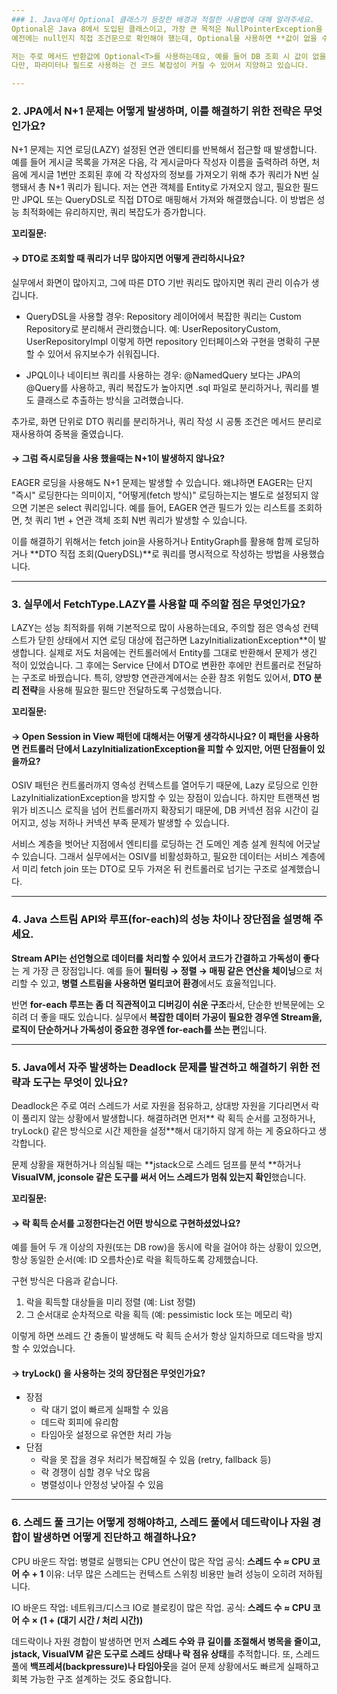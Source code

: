 ```yaml
--- 
### 1. Java에서 Optional 클래스가 등장한 배경과 적절한 사용법에 대해 알려주세요.
Optional은 Java 8에서 도입된 클래스이고, 가장 큰 목적은 NullPointerException을 줄이고 null 처리를 더 명시적***으로 하기 위해서입니다.
예전에는 null인지 직접 조건문으로 확인해야 했는데, Optional을 사용하면 **값이 없을 수도 있다는 걸 타입 레벨에서 표현할 수 있어서** 의도를 더 잘 드러낼 수 있어요.

저는 주로 메서드 반환값에 Optional<T>를 사용하는데요, 예를 들어 DB 조회 시 값이 없을 수도 있는 경우에 Optional.empty()를 반환하면, 호출 측에서 orElse()나 ifPresent()로 안전하게 처리할 수 있어서 좋았습니다.
다만, 파라미터나 필드로 사용하는 건 코드 복잡성이 커질 수 있어서 지양하고 있습니다.

--- 
```

### 2. JPA에서 N+1 문제는 어떻게 발생하며, 이를 해결하기 위한 전략은 무엇인가요?

N+1 문제는 지연 로딩(LAZY) 설정된 연관 엔티티를 반복해서 접근할 때 발생합니다.
예를 들어 게시글 목록을 가져온 다음, 각 게시글마다 작성자 이름을 출력하려 하면, 처음에 게시글 1번만 조회된 후에 각 작성자의 정보를 가져오기 위해 추가 쿼리가 N번 실행돼서 총 N+1 쿼리가 됩니다.
저는 연관 객체를 Entity로 가져오지 않고, 필요한 필드만 JPQL 또는 QueryDSL로 직접 DTO로 매핑해서 가져와 해결했습니다. 이 방법은 성능 최적화에는 유리하지만, 쿼리 복잡도가 증가합니다.

**꼬리질문:**

#### → DTO로 조회할 때 쿼리가 너무 많아지면 어떻게 관리하시나요?
실무에서 화면이 많아지고, 그에 따른 DTO 기반 쿼리도 많아지면 쿼리 관리 이슈가 생깁니다.

- QueryDSL을 사용할 경우: 
  Repository 레이어에서 복잡한 쿼리는 Custom Repository로 분리해서 관리했습니다.
예: UserRepositoryCustom, UserRepositoryImpl
이렇게 하면 repository 인터페이스와 구현을 명확히 구분할 수 있어서 유지보수가 쉬워집니다.

- JPQL이나 네이티브 쿼리를 사용하는 경우:
@NamedQuery 보다는 JPA의 @Query를 사용하고,
쿼리 복잡도가 높아지면 .sql 파일로 분리하거나, 쿼리를 별도 클래스로 추출하는 방식을 고려했습니다.

추가로, 화면 단위로 DTO 쿼리를 분리하거나, 쿼리 작성 시 공통 조건은 메서드 분리로 재사용하여 중복을 줄였습니다.

#### → 그럼 즉시로딩을 사용 했을때는 N+1이 발생하지 않나요?
EAGER 로딩을 사용해도 N+1 문제는 발생할 수 있습니다.
왜냐하면 EAGER는 단지 "즉시" 로딩한다는 의미이지, "어떻게(fetch 방식)" 로딩하는지는 별도로 설정되지 않으면 기본은 select 쿼리입니다.
예를 들어, EAGER 연관 필드가 있는 리스트를 조회하면, 첫 쿼리 1번 + 연관 객체 조회 N번 쿼리가 발생할 수 있습니다.

이를 해결하기 위해서는 fetch join을 사용하거나 EntityGraph를 활용해 함께 로딩하거나 **DTO 직접 조회(QueryDSL)**로 쿼리를 명시적으로 작성하는 방법을 사용했습니다.

--- 
### 3. 실무에서 FetchType.LAZY를 사용할 때 주의할 점은 무엇인가요?
LAZY는 성능 최적화를 위해 기본적으로 많이 사용하는데요, 주의할 점은 영속성 컨텍스트가 닫힌 상태에서 지연 로딩 대상에 접근하면 LazyInitializationException**이 발생합니다.
실제로 저도 처음에는 컨트롤러에서 Entity를 그대로 반환해서 문제가 생긴 적이 있었습니다. 그 후에는 Service 단에서 DTO로 변환한 후에만 컨트롤러로 전달하는 구조로 바꿨습니다.
특히, 양방향 연관관계에서는 순환 참조 위험도 있어서, **DTO 분리 전략**을 사용해 필요한 필드만 전달하도록 구성했습니다.

**꼬리질문:**

#### → Open Session in View 패턴에 대해서는 어떻게 생각하시나요? 이 패턴을 사용하면 컨트롤러 단에서 LazyInitializationException을 피할 수 있지만, 어떤 단점들이 있을까요?

OSIV 패턴은 컨트롤러까지 영속성 컨텍스트를 열어두기 때문에,
Lazy 로딩으로 인한 LazyInitializationException을 방지할 수 있는 장점이 있습니다.
하지만 트랜잭션 범위가 비즈니스 로직을 넘어 컨트롤러까지 확장되기 때문에, DB 커넥션 점유 시간이 길어지고, 성능 저하나 커넥션 부족 문제가 발생할 수 있습니다.

서비스 계층을 벗어난 지점에서 엔티티를 로딩하는 건 도메인 계층 설계 원칙에 어긋날 수 있습니다.
그래서 실무에서는 OSIV를 비활성화하고, 필요한 데이터는 서비스 계층에서 미리 fetch join 또는 DTO로 모두 가져온 뒤 컨트롤러로 넘기는 구조로 설계했습니다.

--- 
### 4. Java 스트림 API와 루프(for-each)의 성능 차이나 장단점을 설명해 주세요.
**Stream API는 선언형으로 데이터를 처리할 수 있어서 코드가 간결하고 가독성이 좋다**는 게 가장 큰 장점입니다.
예를 들어 **필터링 → 정렬 → 매핑 같은 연산을 체이닝**으로 처리할 수 있고, **병렬 스트림을 사용하면 멀티코어 환경**에서도 효율적입니다.

반면 **for-each 루프는 좀 더 직관적이고 디버깅이 쉬운 구조**라서, 단순한 반복문에는 오히려 더 좋을 때도 있습니다.
실무에서 **복잡한 데이터 가공이 필요한 경우엔 Stream을, 로직이 단순하거나 가독성이 중요한 경우엔 for-each를 쓰는 편**입니다.

--- 
### 5. Java에서 자주 발생하는 Deadlock 문제를 발견하고 해결하기 위한 전략과 도구는 무엇이 있나요?
Deadlock은 주로 여러 스레드가 서로 자원을 점유하고, 상대방 자원을 기다리면서 락이 풀리지 않는 상황에서 발생합니다.
해결하려면 먼저** 락 획득 순서를 고정하거나, tryLock() 같은 방식으로 시간 제한을 설정**해서 대기하지 않게 하는 게 중요하다고 생각합니다.

문제 상황을 재현하거나 의심될 때는 **jstack으로 스레드 덤프를 분석
**하거나 **VisualVM, jconsole 같은 도구를 써서 어느 스레드가 멈춰 있는지 확인**했습니다.

**꼬리질문:**

#### → 락 획득 순서를 고정한다는건 어떤 방식으로 구현하셨었나요?
예를 들어 두 개 이상의 자원(또는 DB row)을 동시에 락을 걸어야 하는 상황이 있으면, 
  항상 동일한 순서(예: ID 오름차순)로 락을 획득하도록 강제했습니다.

구현 방식은 다음과 같습니다. 
1. 락을 획득할 대상들을 미리 정렬 (예: List<Entity> 정렬)
2. 그 순서대로 순차적으로 락을 획득 (예: pessimistic lock 또는 메모리 락)

이렇게 하면 쓰레드 간 충돌이 발생해도 락 획득 순서가 항상 일치하므로 데드락을 방지할 수 있었습니다.
#### → tryLock() 을 사용하는 것의 장단점은 무엇인가요?
- 장점
  - 락 대기 없이 빠르게 실패할 수 있음
  - 데드락 회피에 유리함
  - 타임아웃 설정으로 유연한 처리 가능
- 단점	
  - 락을 못 잡을 경우 처리가 복잡해질 수 있음 (retry, fallback 등)
  - 락 경쟁이 심할 경우 낙오 많음
  - 병렬성이나 안정성 낮아질 수 있음

--- 
### 6. 스레드 풀 크기는 어떻게 정해야하고, 스레드 풀에서 데드락이나 자원 경합이 발생하면 어떻게 진단하고 해결하나요?
CPU 바운드 작업: 병렬로 실행되는 CPU 연산이 많은 작업
공식: **스레드 수 ≈ CPU 코어 수 + 1**
이유: 너무 많은 스레드는 컨텍스트 스위칭 비용만 늘려 성능이 오히려 저하됩니다.

IO 바운드 작업: 네트워크/디스크 IO로 블로킹이 많은 작업.
공식: **스레드 수 ≈ CPU 코어 수 × (1 + (대기 시간 / 처리 시간))**

데드락이나 자원 경합이 발생하면 먼저 **스레드 수와 큐 길이를 조절해서 병목을 줄이고,**
**jstack, VisualVM 같은 도구로 스레드 상태나 락 점유 상태**를 추적합니다.
또, 스레드 풀에 **백프레셔(backpressure)나 타임아웃**을 걸어 문제 상황에서도 빠르게 실패하고 회복 가능한 구조 설계하는 것도 중요합니다.
